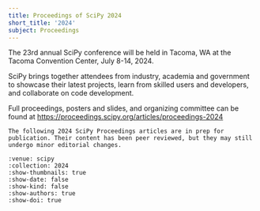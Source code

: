 ```yaml
---
title: Proceedings of SciPy 2024
short_title: '2024'
subject: Proceedings
---
```


The 23rd annual SciPy conference will be held in Tacoma, WA at the Tacoma Convention Center, July 8-14, 2024.

SciPy brings together attendees from industry, academia and government to showcase their latest projects, learn from skilled users and developers, and collaborate on code development.

Full proceedings, posters and slides, and organizing committee can be found at https://proceedings.scipy.org/articles/proceedings-2024

```{warning}
The following 2024 SciPy Proceedings articles are in prep for publication. Their content has been peer reviewed, but they may still undergo minor editorial changes.
```

```{cn:articles}
:venue: scipy
:collection: 2024
:show-thumbnails: true
:show-date: false
:show-kind: false
:show-authors: true
:show-doi: true
```
